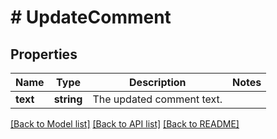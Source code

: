 # # UpdateComment

## Properties

Name | Type | Description | Notes
------------ | ------------- | ------------- | -------------
**text** | **string** | The updated comment text. |

[[Back to Model list]](../../README.md#models) [[Back to API list]](../../README.md#endpoints) [[Back to README]](../../README.md)
